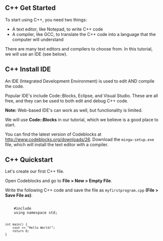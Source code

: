 ## C++ Get Started

To start using C++, you need two things:

  - A text editor, like Notepad, to write C++ code
  - A compiler, like GCC, to translate the C++ code    into a language that the computer will understand

There are many text editors and compilers to choose from. In this tutorial, we will use an IDE (see below).

## C++ Install IDE

An IDE (Integrated Development Environment) is used to edit AND compile the code.

Popular IDE's include Code::Blocks, Eclipse, and Visual Studio. These are all free, and they can be used to both edit and debug C++ code.

**Note:**  Web-based IDE's can work as well, but functionality is limited.

We will use **Code::Blocks** in our tutorial, which we believe is a good place to start.

You can find the latest version of Codeblocks at http://www.codeblocks.org/downloads/26. Download the <code>mingw-setup.exe</code> file, which will install the text editor with a compiler.

## C++ Quickstart

Let's create our first C++ file.

Open Codeblocks and go to **File > New > Empty File**.

Write the following C++ code and save the file as <code>myfirstprogram.cpp</code> **(File > Save File as)**:

<code>
    #include <iostream>
    using namespace std;

    int main() {
        cout << "Hello World!";
        return 0;
    }
</code>

